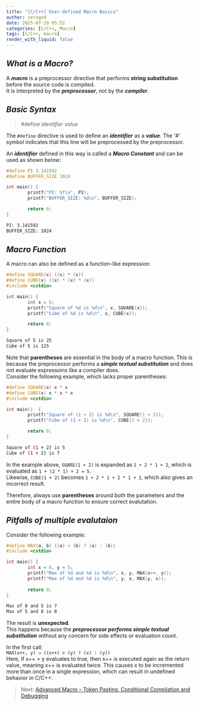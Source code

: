 ```yaml
---
title: "[C/C++] User-defined Macro Basics"
author: zerogod
date: 2025-07-29 05:52
categories: [C/C++, Macro]
tags: [C/C++, macro]
render_with_liquid: false
---
```

## ***What is a Macro?***
A ***macro*** is a preprocessor directive that performs **string substitution** before the source code is compiled.   
It is interpreted by the ***preprocessor***, not by the ***compiler***.   

## ***Basic Syntax***
> \#define *identifier* *value*

The `#define` directive is used to define an ***identifier*** as a ***value***. The '\#' symbol indicates that this line will be preprocessed by the preprocessor.   

An ***identifier*** defined in this way is called a ***Macro Constant*** and can be used as shown below:
```cpp
#define PI 3.141592
#define BUFFER_SIZE 1024

int main() {
        printf("PI: %f\n", PI);
        printf("BUFFER_SIZE: %d\n", BUFFER_SIZE);

        return 0;
}
```
```bash
PI: 3.141592
BUFFER_SIZE: 1024
```

## ***Macro Function***
A macro can also be defined as a function-like expression: 
```cpp
#define SQUARE(x) ((x) * (x))
#define CUBE(x) ((x) * (x) * (x))
#include <cstdio>

int main() {
        int x = 5;
        printf("Square of %d is %d\n", x, SQUARE(x));
        printf("Cube of %d is %d\n", x, CUBE(x));

        return 0;
}
```
```bash
Square of 5 is 25
Cube of 5 is 125
```
Note that **parentheses** are essential in the body of a macro function. This is because the preprocessor performs a ***simple textual substitution*** and does not evaluate expressoins like a compiler does.   
Consider the following example, which lacks proper parentheses:
```cpp
#define SQUARE(x) x * x
#define CUBE(x) x * x * x
#include <cstdio>

int main()  {
        printf("Square of (1 + 2) is %d\n", SQUARE(1 + 2));
        printf("Cube of (1 + 2) is %d\n", CUBE(1 + 2));

        return 0;
} 
```
```bash
Square of (1 + 2) is 5
Cube of (1 + 2) is 7
```
In the example above, `SQARE(1 + 2)` is expanded as  `1 + 2 * 1 + 2`, which is evaluated as `1 + (2 * 1) + 2 = 5`.   
Likewise, `CUBE(1 + 2)` becomes `1 + 2 * 1 + 2 * 1 + 2`, which also gives an incorrect result.

Therefore, always use **parentheses** around both the parameters and the entire body of a macro function to ensure correct evalutation.

## ***Pitfalls of multiple evalutaion***
Consider the following example:
```cpp
#define MAX(a, b) ((a) > (b) ? (a) : (b))
#include <cstdio>

int main() {
        int x = 6, y = 5;
        printf("Max of %d and %d is %d\n", x, y, MAX(x++, y));
        printf("Max of %d and %d is %d\n", y, x, MAX(y, x));
        
        return 0;
}
```
```bash
Max of 8 and 5 is 7
Max of 5 and 8 is 8
```
The result is **unexpected**.   
This happens because the ***preprocessor performs simple textual substitution*** without any concern for side effects or evaluation count. 

In the first call:  
`MAX(x++, y) → ((x++) > (y) ? (x) : (y))`   
Here, if x++ > y evaluates to true, then x++ is executed again as the return value, meaning x++ is evaluated twice.
This causes x to be incremented more than once in a single expression, which can result in undefined behavior in C/C++.


> Next: [Advanced Macro – Token Pasting, Conditional Compilation and Debugging](https://code0-god.github.io/posts/6/)
